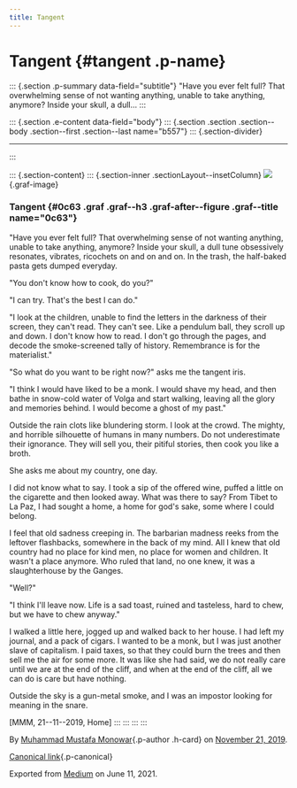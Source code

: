 ```yaml
---
title: Tangent
---
```


Tangent {#tangent .p-name}
=======

::: {.section .p-summary data-field="subtitle"}
"Have you ever felt full? That overwhelming sense of not wanting
anything, unable to take anything, anymore? Inside your skull, a dull...
:::

::: {.section .e-content data-field="body"}
::: {.section .section .section--body .section--first .section--last name="b557"}
::: {.section-divider}

------------------------------------------------------------------------
:::

::: {.section-content}
::: {.section-inner .sectionLayout--insetColumn}
![](https://cdn-images-1.medium.com/max/800/1*hA-59XmjJJN9cFZ23tYe7Q.jpeg){.graf-image}

### Tangent {#0c63 .graf .graf--h3 .graf-after--figure .graf--title name="0c63"}

"Have you ever felt full? That overwhelming sense of not wanting
anything, unable to take anything, anymore? Inside your skull, a dull
tune obsessively resonates, vibrates, ricochets on and on and on. In the
trash, the half-baked pasta gets dumped everyday.

"You don't know how to cook, do you?"

"I can try. That's the best I can do."

"I look at the children, unable to find the letters in the darkness of
their screen, they can't read. They can't see. Like a pendulum ball,
they scroll up and down. I don't know how to read. I don't go through
the pages, and decode the smoke-screened tally of history. Remembrance
is for the materialist."

"So what do you want to be right now?" asks me the tangent iris.

"I think I would have liked to be a monk. I would shave my head, and
then bathe in snow-cold water of Volga and start walking, leaving all
the glory and memories behind. I would become a ghost of my past."

Outside the rain clots like blundering storm. I look at the crowd. The
mighty, and horrible silhouette of humans in many numbers. Do not
underestimate their ignorance. They will sell you, their pitiful
stories, then cook you like a broth.

She asks me about my country, one day.

I did not know what to say. I took a sip of the offered wine, puffed a
little on the cigarette and then looked away. What was there to say?
From Tibet to La Paz, I had sought a home, a home for god's sake, some
where I could belong.

I feel that old sadness creeping in. The barbarian madness reeks from
the leftover flashbacks, somewhere in the back of my mind. All I knew
that old country had no place for kind men, no place for women and
children. It wasn't a place anymore. Who ruled that land, no one knew,
it was a slaughterhouse by the Ganges.

"Well?"

"I think I'll leave now. Life is a sad toast, ruined and tasteless, hard
to chew, but we have to chew anyway."

I walked a little here, jogged up and walked back to her house. I had
left my journal, and a pack of cigars. I wanted to be a monk, but I was
just another slave of capitalism. I paid taxes, so that they could burn
the trees and then sell me the air for some more. It was like she had
said, we do not really care until we are at the end of the cliff, and
when at the end of the cliff, all we can do is care but have nothing.

Outside the sky is a gun-metal smoke, and I was an impostor looking for
meaning in the snare.

\[MMM, 21--11--2019, Home\]
:::
:::
:::
:::

By [Muhammad Mustafa Monowar](https://medium.com/@mmmonowar){.p-author
.h-card} on [November 21, 2019](https://medium.com/p/ab43087ee34f).

[Canonical
link](https://medium.com/@mmmonowar/tangent-ab43087ee34f){.p-canonical}

Exported from [Medium](https://medium.com) on June 11, 2021.
